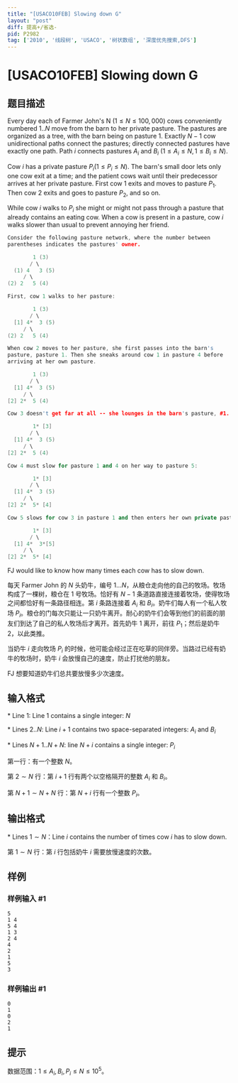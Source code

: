 ```yaml
---
title: "[USACO10FEB] Slowing down G"
layout: "post"
diff: 提高+/省选-
pid: P2982
tag: ['2010', '线段树', 'USACO', '树状数组', '深度优先搜索,DFS']
---
```

# [USACO10FEB] Slowing down G
## 题目描述

Every day each of Farmer John's N $(1 \le N \le 100,000)$ cows conveniently numbered $1..N$ move from the barn to her private pasture. The pastures are organized as a tree, with the barn being on pasture $1$. Exactly $N-1$ cow unidirectional paths connect the pastures; directly connected pastures have exactly one path. Path $i$ connects pastures $A_i$ and $B_i$ $(1 \le A_i \le N,1 \le B_i \le N)$.

Cow $i$ has a private pasture $P_i(1 \le P_i \le N)$. The barn's small door lets only one cow exit at a time; and the patient cows wait until their predecessor arrives at her private pasture. First cow $1$ exits and moves to pasture $P_1$. Then cow $2$ exits and goes to pasture $P_2$, and so on.

While cow $i$ walks to $P_i$ she might or might not pass through a pasture that already contains an eating cow. When a cow is present in a pasture, cow $i$ walks slower than usual to prevent annoying her friend.

```cpp
Consider the following pasture network, where the number between
parentheses indicates the pastures' owner.

        1 (3)        
       / \
  (1) 4   3 (5)
     / \   
(2) 2   5 (4)

First, cow 1 walks to her pasture:

        1 (3)        
       / \
  [1] 4*  3 (5)
     / \   
(2) 2   5 (4)

When cow 2 moves to her pasture, she first passes into the barn's
pasture, pasture 1. Then she sneaks around cow 1 in pasture 4 before
arriving at her own pasture.

        1 (3)
       / \
  [1] 4*  3 (5)
     / \   
[2] 2*  5 (4)

Cow 3 doesn't get far at all -- she lounges in the barn's pasture, #1.

        1* [3]
       / \
  [1] 4*  3 (5)
     / \   
[2] 2*  5 (4)

Cow 4 must slow for pasture 1 and 4 on her way to pasture 5:

        1* [3]
       / \
  [1] 4*  3 (5)
     / \   
[2] 2*  5* [4]

Cow 5 slows for cow 3 in pasture 1 and then enters her own private pasture:

        1* [3]
       / \
  [1] 4*  3*[5]
     / \   
[2] 2*  5* [4]
```

FJ would like to know how many times each cow has to slow down.

每天 Farmer John 的 $N$ 头奶牛，编号 $1 \ldots N$，从粮仓走向他的自己的牧场。牧场构成了一棵树，粮仓在 $1$ 号牧场。恰好有 $N-1$ 条道路直接连接着牧场，使得牧场之间都恰好有一条路径相连。第 $i$ 条路连接着 $A_i$ 和 $B_i$。奶牛们每人有一个私人牧场 $P_i$。粮仓的门每次只能让一只奶牛离开。耐心的奶牛们会等到他们的前面的朋友们到达了自己的私人牧场后才离开。首先奶牛 $1$ 离开，前往 $P_1$；然后是奶牛 $2$，以此类推。

当奶牛 $i$ 走向牧场 $P_i$ 的时候，他可能会经过正在吃草的同伴旁。当路过已经有奶牛的牧场时，奶牛 $i$ 会放慢自己的速度，防止打扰他的朋友。

FJ 想要知道奶牛们总共要放慢多少次速度。
## 输入格式


\* Line $1$: Line $1$ contains a single integer: $N$

\* Lines $2..N$: Line $i+1$ contains two space-separated integers: $A_i$ and $B_i$

\* Lines $N+1..N+N$: line $N+i$ contains a single integer: $P_i$

第一行：有一个整数 $N$。

第 $2 \sim N$ 行：第 $i+1$ 行有两个以空格隔开的整数 $A_i$ 和 $B_i$。

第 $N+1 \sim N+N$ 行：第 $N+i$ 行有一个整数 $P_i$。
## 输出格式

\* Lines $1 \sim N$：Line $i$ contains the number of times cow $i$ has to slow down.

第 $1 \sim N$ 行：第 $i$ 行包括奶牛 $i$ 需要放慢速度的次数。
## 样例

### 样例输入 #1
```
5 
1 4 
5 4 
1 3 
2 4 
4 
2 
1 
5 
3 

```
### 样例输出 #1
```
0 
1 
0 
2 
1 

```
## 提示

数据范围：$1 \leq A_i,B_i,P_i\leq N \leq 10^5$。
